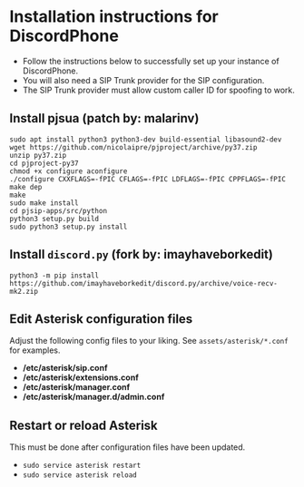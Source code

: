 # Installation instructions for DiscordPhone
- Follow the instructions below to successfully set up your instance of DiscordPhone.
- You will also need a SIP Trunk provider for the SIP configuration.
- The SIP Trunk provider must allow custom caller ID for spoofing to work.

## Install pjsua (patch by: malarinv)
```sh=
sudo apt install python3 python3-dev build-essential libasound2-dev
wget https://github.com/nicolaipre/pjproject/archive/py37.zip
unzip py37.zip
cd pjproject-py37
chmod +x configure aconfigure
./configure CXXFLAGS=-fPIC CFLAGS=-fPIC LDFLAGS=-fPIC CPPFLAGS=-fPIC
make dep
make
sudo make install
cd pjsip-apps/src/python
python3 setup.py build
sudo python3 setup.py install
```

## Install `discord.py` (fork by: imayhaveborkedit)
```sh=
python3 -m pip install https://github.com/imayhaveborkedit/discord.py/archive/voice-recv-mk2.zip
```

## Edit Asterisk configuration files
Adjust the following config files to your liking. See `assets/asterisk/*.conf` for examples.
- **/etc/asterisk/sip.conf**
- **/etc/asterisk/extensions.conf**
- **/etc/asterisk/manager.conf**
- **/etc/asterisk/manager.d/admin.conf**

## Restart or reload Asterisk
This must be done after configuration files have been updated.
- `sudo service asterisk restart`
- `sudo service asterisk reload`